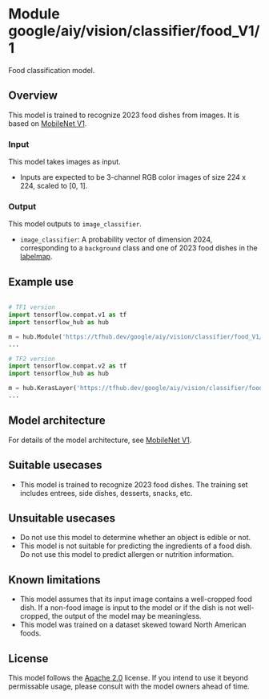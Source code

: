 # Module google/aiy/vision/classifier/food_V1/1

Food classification model.

<!-- asset-path: @visionkit/aiy/classifier/seefood_V1/2 -->
<!-- module-type: image-classification -->
<!-- fine-tunable: false -->
<!-- format: hub -->
<!-- language: en -->
<!-- network-architecture: mobilenet-v1 -->
<!-- interactive-model-name: vision -->

## Overview

This model is trained to recognize 2023 food dishes from images. It is based on
[MobileNet V1](https://arxiv.org/abs/1704.04861).

### Input

This model takes images as input.

*   Inputs are expected to be 3-channel RGB color images of size 224 x 224,
    scaled to [0, 1].

### Output

This model outputs to `image_classifier`.

*   `image_classifier`: A probability vector of dimension 2024, corresponding to
    a `background` class and one of 2023 food dishes in the
    [labelmap](https://www.gstatic.com/aihub/tfhub/labelmaps/aiy_food_V1_labelmap.csv).

## Example use

```python

# TF1 version
import tensorflow.compat.v1 as tf
import tensorflow_hub as hub

m = hub.Module('https://tfhub.dev/google/aiy/vision/classifier/food_V1/1')
...

# TF2 version
import tensorflow.compat.v2 as tf
import tensorflow_hub as hub

m = hub.KerasLayer('https://tfhub.dev/google/aiy/vision/classifier/food_V1/1')
...
```

## Model architecture

For details of the model architecture, see
[MobileNet V1](https://arxiv.org/abs/1704.04861).

## Suitable usecases

-   This model is trained to recognize 2023 food dishes. The training set
    includes entrees, side dishes, desserts, snacks, etc.

## Unsuitable usecases

-   Do not use this model to determine whether an object is edible or not.
-   This model is not suitable for predicting the ingredients of a food dish. Do
    not use this model to predict allergen or nutrition information.

## Known limitations

-   This model assumes that its input image contains a well-cropped food dish.
    If a non-food image is input to the model or if the dish is not
    well-cropped, the output of the model may be meaningless.
-   This model was trained on a dataset skewed toward North American foods.

## License

This model follows the [Apache 2.0](https://www.apache.org/licenses/LICENSE-2.0)
license. If you intend to use it beyond permissable usage, please consult with
the model owners ahead of time.
